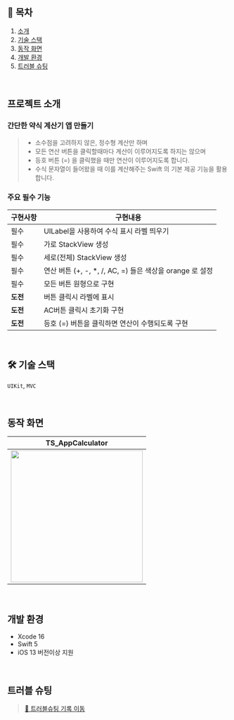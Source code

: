 ## 📖 목차

1. [소개](#소개)
2. [기술 스택](#기술스택)
3. [동작 화면](#동작화면)
4. [개발 환경](#개발환경)
5. [트러블 슈팅](#트러블슈팅)

</br>

<a id="소개"></a>
## 프로젝트 소개

### 간단한 약식 계산기 앱 만들기

> * 소수점을 고려하지 않은, 정수형 계산만 하며
> * 모든 연산 버튼을 클릭할때마다 계산이 이루어지도록 하지는 않으며
> * 등호 버튼 (=) 을 클릭했을 때만 연산이 이루어지도록 합니다.
> * 수식 문자열이 들어왔을 때 이를 계산해주는 Swift 의 기본 제공 기능을 활용합니다.

### 주요 필수 기능 
| 구현사항 | 구현내용 | 
| --- | --- |
| 필수 | UILabel을 사용하여 수식 표시 라벨 띄우기 | 
| 필수 | 가로 StackView 생성  |
| 필수 | 세로(전체) StackView 생성  |
| 필수 | 연산 버튼 (+, -, *, /, AC, =) 들은 색상을 orange 로 설정  |
| 필수 | 모든 버튼 원형으로 구현  |
| **도전** | 버튼 클릭시 라벨에 표시  |
| **도전** | AC버튼 클릭시 초기화 구현  |
| **도전** | 등호 (=) 버튼을 클릭하면 연산이 수행되도록 구현  |

</br>

<a id="기술스택"></a>
## 🛠️ 기술 스택
`UIKit`, `MVC`

</br>

<a id="동작화면"></a>
## 동작 화면

|TS_AppCalculator|
|:--:|
|<img src="https://github.com/user-attachments/assets/73a9b4a4-cad0-43e4-ab55-90e2f4c4afcc" width="300">|

</br>

<a id="개발환경"></a>
## 개발 환경

- Xcode 16
- Swift 5
- iOS 13 버전이상 지원

</br>

<a id="트러블슈팅"></a>
## 트러블 슈팅
> [💬 트러블슈팅 기록 이동](https://velog.io/@sy0201/%EA%B3%BC%EC%A0%9C3-%EA%B3%84%EC%82%B0%EA%B8%B0-%EC%95%B1-%EB%A7%8C%EB%93%A4%EA%B8%B0)
